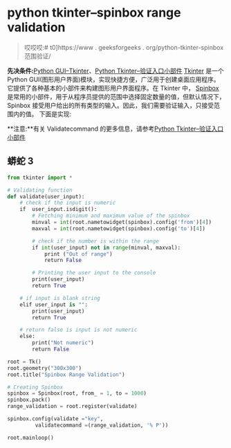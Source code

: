 # python tkinter–spinbox range validation

> 哎哎哎:# t0]https://www . geeksforgeeks . org/python-tkinter-spinbox 范围验证/

**先决条件:**[Python GUI–Tkinter](https://www.geeksforgeeks.org/python-gui-tkinter/)、[Python Tkinter–验证入口小部件](https://www.geeksforgeeks.org/python-tkinter-validating-entry-widget/)
[Tkinter](https://www.geeksforgeeks.org/python-gui-tkinter/) 是一个 Python GUI(图形用户界面)模块，实现快捷方便，广泛用于创建桌面应用程序。它提供了各种基本的小部件来构建图形用户界面程序。在 Tkinter 中， [Spinbox](https://www.geeksforgeeks.org/python-tkinter-spinbox/) 是常用的小部件，用于从程序员提供的范围中选择固定数量的值，但默认情况下，Spinbox 接受用户给出的所有类型的输入。因此，我们需要验证输入，只接受范围内的值。
下面是实现:

**注意:**有关 Validatecommand 的更多信息，请参考[Python Tkinter–验证入口小部件](https://www.geeksforgeeks.org/python-tkinter-validating-entry-widget/)

## 蟒蛇 3

```py
from tkinter import *

# Validating function
def validate(user_input):
    # check if the input is numeric
    if  user_input.isdigit():
        # Fetching minimum and maximum value of the spinbox
        minval = int(root.nametowidget(spinbox).config('from')[4])
        maxval = int(root.nametowidget(spinbox).config('to')[4])

        # check if the number is within the range
        if int(user_input) not in range(minval, maxval):
            print ("Out of range")
            return False

        # Printing the user input to the console
        print(user_input)
        return True

    # if input is blank string
    elif user_input is "":
        print(user_input)
        return True

    # return false is input is not numeric
    else:
        print("Not numeric")
        return False

root = Tk()
root.geometry("300x300")
root.title("Spinbox Range Validation")

# Creating Spinbox
spinbox = Spinbox(root, from_ = 1, to = 1000)
spinbox.pack()
range_validation = root.register(validate)

spinbox.config(validate ="key",
         validatecommand =(range_validation, '% P'))

root.mainloop()
```